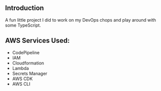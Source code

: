 ## Introduction

A fun little project I did to work on my DevOps chops and play around with some TypeScript.

## AWS Services Used:
* CodePipeline
* IAM
* Cloudformation
* Lambda
* Secrets Manager
* AWS CDK
* AWS CLI
